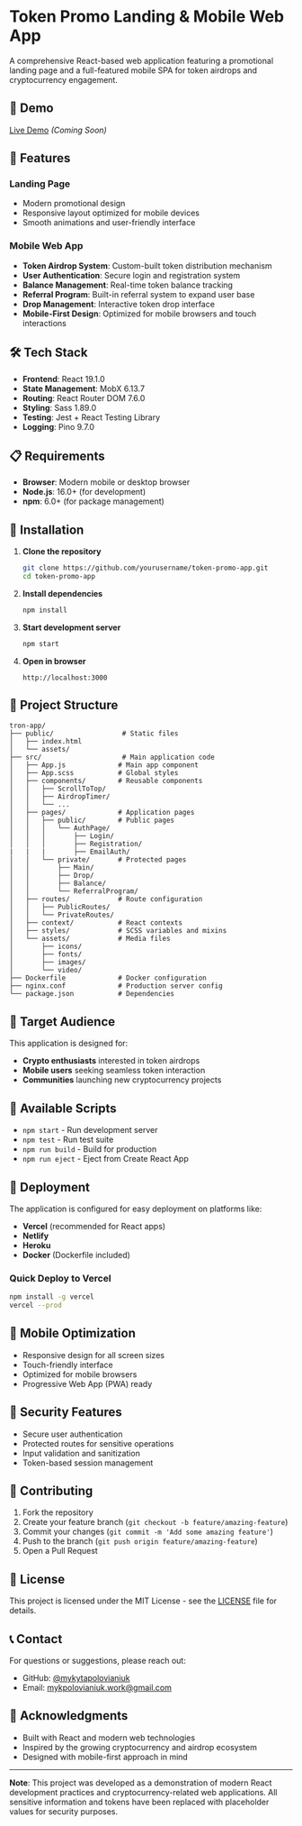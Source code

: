 # Token Promo Landing & Mobile Web App

A comprehensive React-based web application featuring a promotional landing page and a full-featured mobile SPA for token airdrops and cryptocurrency engagement.

## 🚀 Demo

[Live Demo](https://your-demo-link.vercel.app) *(Coming Soon)*

## 📱 Features

### Landing Page
- Modern promotional design
- Responsive layout optimized for mobile devices
- Smooth animations and user-friendly interface

### Mobile Web App
- **Token Airdrop System**: Custom-built token distribution mechanism
- **User Authentication**: Secure login and registration system
- **Balance Management**: Real-time token balance tracking
- **Referral Program**: Built-in referral system to expand user base
- **Drop Management**: Interactive token drop interface
- **Mobile-First Design**: Optimized for mobile browsers and touch interactions

## 🛠️ Tech Stack

- **Frontend**: React 19.1.0
- **State Management**: MobX 6.13.7
- **Routing**: React Router DOM 7.6.0
- **Styling**: Sass 1.89.0
- **Testing**: Jest + React Testing Library
- **Logging**: Pino 9.7.0

## 📋 Requirements

- **Browser**: Modern mobile or desktop browser
- **Node.js**: 16.0+ (for development)
- **npm**: 6.0+ (for package management)

## 🚀 Installation

1. **Clone the repository**
   ```bash
   git clone https://github.com/yourusername/token-promo-app.git
   cd token-promo-app
   ```

2. **Install dependencies**
   ```bash
   npm install
   ```

3. **Start development server**
   ```bash
   npm start
   ```

4. **Open in browser**
   ```
   http://localhost:3000
   ```

## 📁 Project Structure

```
tron-app/
├── public/                 # Static files
│   ├── index.html
│   └── assets/
├── src/                    # Main application code
│   ├── App.js             # Main app component
│   ├── App.scss           # Global styles
│   ├── components/        # Reusable components
│   │   ├── ScrollToTop/
│   │   ├── AirdropTimer/
│   │   └── ...
│   ├── pages/             # Application pages
│   │   ├── public/        # Public pages
│   │   │   └── AuthPage/
│   │   │       ├── Login/
│   │   │       ├── Registration/
|   |   |       ├── EmailAuth/
│   │   └── private/       # Protected pages
│   │       ├── Main/
│   │       ├── Drop/
│   │       ├── Balance/
│   │       └── ReferralProgram/
│   ├── routes/            # Route configuration
│   │   ├── PublicRoutes/
│   │   └── PrivateRoutes/
│   ├── context/           # React contexts
│   ├── styles/            # SCSS variables and mixins
│   └── assets/            # Media files
│       ├── icons/
│       ├── fonts/
│       ├── images/
│       └── video/
├── Dockerfile             # Docker configuration
├── nginx.conf             # Production server config
└── package.json           # Dependencies
```

## 🎯 Target Audience

This application is designed for:
- **Crypto enthusiasts** interested in token airdrops
- **Mobile users** seeking seamless token interaction
- **Communities** launching new cryptocurrency projects

## 🔧 Available Scripts

- `npm start` - Run development server
- `npm test` - Run test suite
- `npm run build` - Build for production
- `npm run eject` - Eject from Create React App

## 🚀 Deployment

The application is configured for easy deployment on platforms like:
- **Vercel** (recommended for React apps)
- **Netlify**
- **Heroku**
- **Docker** (Dockerfile included)

### Quick Deploy to Vercel

```bash
npm install -g vercel
vercel --prod
```

## 📱 Mobile Optimization

- Responsive design for all screen sizes
- Touch-friendly interface
- Optimized for mobile browsers
- Progressive Web App (PWA) ready

## 🔐 Security Features

- Secure user authentication
- Protected routes for sensitive operations
- Input validation and sanitization
- Token-based session management

## 🤝 Contributing

1. Fork the repository
2. Create your feature branch (`git checkout -b feature/amazing-feature`)
3. Commit your changes (`git commit -m 'Add some amazing feature'`)
4. Push to the branch (`git push origin feature/amazing-feature`)
5. Open a Pull Request

## 📄 License

This project is licensed under the MIT License - see the [LICENSE](LICENSE) file for details.

## 📞 Contact

For questions or suggestions, please reach out:
- GitHub: [@mykytapolovianiuk](https://github.com/mykytapolovianiuk)
- Email: mykpolovianiuk.work@gmail.com
## 🙏 Acknowledgments

- Built with React and modern web technologies
- Inspired by the growing cryptocurrency and airdrop ecosystem
- Designed with mobile-first approach in mind

---

**Note**: This project was developed as a demonstration of modern React development practices and cryptocurrency-related web applications. All sensitive information and tokens have been replaced with placeholder values for security purposes.
